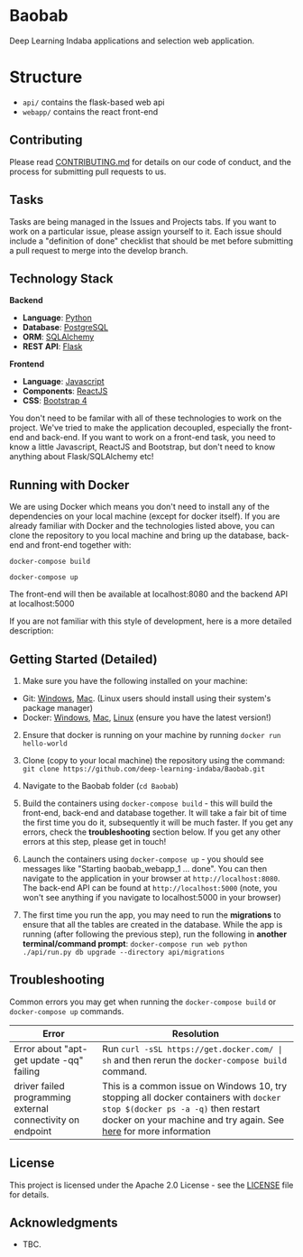 # Baobab

Deep Learning Indaba applications and selection web application.

# Structure

- `api/` contains the flask-based web api
- `webapp/` contains the react front-end

## Contributing

Please read [CONTRIBUTING.md](CONTRIBUTING.md) for details on our code of conduct, and the process for submitting pull requests to us.

## Tasks

Tasks are being managed in the Issues and Projects tabs. If you want to work on a particular issue, please assign yourself to it. Each issue should include a "definition of done" checklist that should be met before submitting a pull request to merge into the develop branch. 

## Technology Stack
**Backend**
* **Language**: [Python](https://www.python.org/)
* **Database**: [PostgreSQL](https://www.postgresql.org/)
* **ORM**: [SQLAlchemy](https://www.sqlalchemy.org/)
* **REST API**: [Flask](http://flask.pocoo.org/)

**Frontend**
* **Language**: [Javascript](https://developer.mozilla.org/bm/docs/Web/JavaScript)
* **Components**: [ReactJS](https://reactjs.org/)
* **CSS**: [Bootstrap 4](https://getbootstrap.com/)

You don't need to be familar with all of these technologies to work on the project. We've tried to make the application decoupled, especially the front-end and back-end. If you want to work on a front-end task, you need to know a little Javascript, ReactJS and Bootstrap, but don't need to know anything about Flask/SQLAlchemy etc!  

## Running with Docker
We are using Docker which means you don't need to install any of the dependencies on your local machine (except for docker itself). If you are already familiar with Docker and the technologies listed above, you can clone the repository to you local machine and bring up the database, back-end and front-end together with:

```docker-compose build```

```docker-compose up```

The front-end will then be available at localhost:8080 and the backend API at localhost:5000

If you are not familiar with this style of development, here is a more detailed description:

## Getting Started (Detailed)
1. Make sure you have the following installed on your machine:
* Git: [Windows](https://git-scm.com/download/win), [Mac](https://git-scm.com/download/mac). (Linux users should install using their system's package manager)
* Docker: [Windows](https://docs.docker.com/docker-for-windows/install/), [Mac](https://docs.docker.com/docker-for-mac/install/), [Linux](https://docs.docker.com/install/linux/docker-ce/ubuntu/) (ensure you have the latest version!)

2. Ensure that docker is running on your machine by running ```docker run hello-world``` 

3. Clone (copy to your local machine) the repository using the command:
```git clone https://github.com/deep-learning-indaba/Baobab.git```

4. Navigate to the Baobab folder (```cd Baobab```)

5. Build the containers using ```docker-compose build``` -  this will build the front-end, back-end and database together.
It will take a fair bit of time the first time you do it, subsequently it will be much faster. If you get any errors, check the **troubleshooting** section below. If you get any other errors at this step, please get in touch!  

6. Launch the containers using ```docker-compose up``` - you should see messages like "Starting baobab_webapp_1 ... done". You can then navigate to the application in your browser at ```http://localhost:8080```. The back-end API can be found at ```http://localhost:5000``` (note, you won't see anything if you navigate to localhost:5000 in your browser) 

7. The first time you run the app, you may need to run the **migrations** to ensure that all the tables are created in the database. While the app is running (after following the previous step), run the following in **another terminal/command prompt**: ```docker-compose run web python ./api/run.py db upgrade --directory api/migrations```

## Troubleshooting
Common errors you may get when running the ```docker-compose build``` or ```docker-compose up``` commands.

|Error|Resolution|
|-----|----------|
|Error about "apt-get update -qq" failing | Run `curl -sSL https://get.docker.com/ \| sh` and then rerun the ```docker-compose build``` command.|
|driver failed programming external connectivity on endpoint <IP Address> | This is a common issue on Windows 10, try stopping all docker containers with ```docker stop $(docker ps -a -q)``` then restart docker on your machine and try again. See [here](https://github.com/docker/for-win/issues/573) for more information|


## License

This project is licensed under the Apache 2.0 License - see the [LICENSE](LICENSE) file for details.

## Acknowledgments

* TBC.

